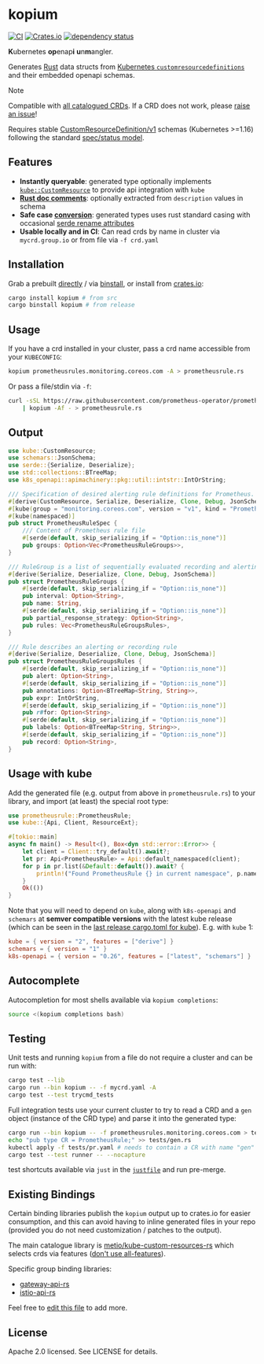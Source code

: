 # kopium

[![CI](https://github.com/kube-rs/kopium/actions/workflows/release.yml/badge.svg)](https://github.com/kube-rs/kopium/actions/workflows/release.yml)
[![Crates.io](https://img.shields.io/crates/v/kopium.svg)](https://crates.io/crates/kopium)
[![dependency status](https://deps.rs/repo/github/kube-rs/kopium/status.svg)](https://deps.rs/repo/github/kube-rs/kopium)

**K**ubernetes **op**enap**i** **u**n**m**angler.

Generates [Rust](https://www.rust-lang.org/) data structs from [Kubernetes `customresourcedefinitions`](https://kubernetes.io/docs/concepts/extend-kubernetes/api-extension/custom-resources/) and their embedded openapi schemas.

> [!NOTE]
> Compatible with [all catalogued CRDs](https://github.com/metio/kube-custom-resources-rs). If a CRD does not work, please [raise an issue](https://github.com/kube-rs/kopium/issues)!

Requires stable [CustomResourceDefinition/v1](https://kubernetes.io/blog/2019/09/18/kubernetes-1-16-release-announcement/#custom-resources-reach-general-availability) schemas (Kubernetes >=1.16) following the standard [spec/status model](https://kubernetes.io/docs/concepts/overview/working-with-objects/kubernetes-objects/#object-spec-and-status).

## Features

- **Instantly queryable**: generated type optionally implements [`kube::CustomResource`](https://docs.rs/kube/latest/kube/derive.CustomResource.html) to provide api integration with `kube`
- **[Rust doc comments](https://doc.rust-lang.org/rust-by-example/meta/doc.html#doc-comments)**: optionally extracted from `description` values in schema
- **Safe case [conversion](https://github.com/withoutboats/heck)**: generated types uses rust standard casing with occasional [serde rename attributes](https://serde.rs/field-attrs.html)
- **Usable locally and in CI**: Can read crds by name in cluster via `mycrd.group.io` or from file via `-f crd.yaml`

## Installation

Grab a prebuilt [directly](https://github.com/kube-rs/kopium/releases) / via [binstall](https://github.com/cargo-bins/cargo-binstall), or install from [crates.io](https://crates.io/crates/kopium):

```sh
cargo install kopium # from src
cargo binstall kopium # from release
```

## Usage

If you have a crd installed in your cluster, pass a crd name accessible from your `KUBECONFIG`:

```sh
kopium prometheusrules.monitoring.coreos.com -A > prometheusrule.rs
```

Or pass a file/stdin via `-f`:

```sh
curl -sSL https://raw.githubusercontent.com/prometheus-operator/prometheus-operator/main/example/prometheus-operator-crd/monitoring.coreos.com_prometheusrules.yaml \
    | kopium -Af - > prometheusrule.rs
```


## Output

```rust
use kube::CustomResource;
use schemars::JsonSchema;
use serde::{Serialize, Deserialize};
use std::collections::BTreeMap;
use k8s_openapi::apimachinery::pkg::util::intstr::IntOrString;

/// Specification of desired alerting rule definitions for Prometheus.
#[derive(CustomResource, Serialize, Deserialize, Clone, Debug, JsonSchema)]
#[kube(group = "monitoring.coreos.com", version = "v1", kind = "PrometheusRule", plural = "prometheusrules")]
#[kube(namespaced)]
pub struct PrometheusRuleSpec {
    /// Content of Prometheus rule file
    #[serde(default, skip_serializing_if = "Option::is_none")]
    pub groups: Option<Vec<PrometheusRuleGroups>>,
}

/// RuleGroup is a list of sequentially evaluated recording and alerting rules.
#[derive(Serialize, Deserialize, Clone, Debug, JsonSchema)]
pub struct PrometheusRuleGroups {
    #[serde(default, skip_serializing_if = "Option::is_none")]
    pub interval: Option<String>,
    pub name: String,
    #[serde(default, skip_serializing_if = "Option::is_none")]
    pub partial_response_strategy: Option<String>,
    pub rules: Vec<PrometheusRuleGroupsRules>,
}

/// Rule describes an alerting or recording rule
#[derive(Serialize, Deserialize, Clone, Debug, JsonSchema)]
pub struct PrometheusRuleGroupsRules {
    #[serde(default, skip_serializing_if = "Option::is_none")]
    pub alert: Option<String>,
    #[serde(default, skip_serializing_if = "Option::is_none")]
    pub annotations: Option<BTreeMap<String, String>>,
    pub expr: IntOrString,
    #[serde(default, skip_serializing_if = "Option::is_none")]
    pub r#for: Option<String>,
    #[serde(default, skip_serializing_if = "Option::is_none")]
    pub labels: Option<BTreeMap<String, String>>,
    #[serde(default, skip_serializing_if = "Option::is_none")]
    pub record: Option<String>,
}
```

## Usage with kube

Add the generated file (e.g. output from above in `prometheusrule.rs`) to your library, and import (at least) the special root type:

```rust
use prometheusrule::PrometheusRule;
use kube::{Api, Client, ResourceExt};

#[tokio::main]
async fn main() -> Result<(), Box<dyn std::error::Error>> {
    let client = Client::try_default().await?;
    let pr: Api<PrometheusRule> = Api::default_namespaced(client);
    for p in pr.list(&Default::default()).await? {
        println!("Found PrometheusRule {} in current namespace", p.name_any());
    }
    Ok(())
}
```

Note that you will need to depend on `kube`, along with `k8s-openapi` and `schemars` at **semver compatible versions** with the latest kube release (which can be seen in the [last release cargo.toml for kube](https://docs.rs/crate/kube/latest/source/Cargo.toml)). E.g. with `kube` 1:

```toml
kube = { version = "2", features = ["derive"] }
schemars = { version = "1" }
k8s-openapi = { version = "0.26", features = ["latest", "schemars"] }
```

## Autocomplete

Autocompletion for most shells available via `kopium completions`:

```sh
source <(kopium completions bash)
```

## Testing

Unit tests and running `kopium` from a file do not require a cluster and can be run with:

```sh
cargo test --lib
cargo run --bin kopium -- -f mycrd.yaml -A
cargo test --test trycmd_tests
```

Full integration tests use your current cluster to try to read a CRD and a `gen` object (instance of the CRD type) and parse it into the generated type:

```sh
cargo run --bin kopium -- -f prometheusrules.monitoring.coreos.com > tests/gen.rs
echo "pub type CR = PrometheusRule;" >> tests/gen.rs
kubectl apply -f tests/pr.yaml # needs to contain a CR with name "gen"
cargo test --test runner -- --nocapture
```

test shortcuts available via `just` in the [`justfile`](./justfile) and run pre-merge.

## Existing Bindings

Certain binding libraries publish the `kopium` output up to crates.io for easier consumption, and this can avoid having to inline generated files in your repo (provided you do not need customization / patches to the output).

The main catalogue library is [metio/kube-custom-resources-rs](https://github.com/metio/kube-custom-resources-rs) which selects crds via features ([don't use all-features](https://mastodon.online/@sebhoss/111356248593690997)).

Specific group binding libraries:
- [gateway-api-rs](https://github.com/kube-rs/gateway-api-rs)
- [istio-api-rs](https://github.com/BlankZhu/istio-api-rs)

Feel free to [edit this file](https://github.com/kube-rs/kopium/edit/main/README.md) to add more.

## License

Apache 2.0 licensed. See LICENSE for details.
